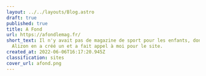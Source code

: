 ```yaml
---
layout: ../../layouts/Blog.astro
draft: true
published: true
title: A Fond
url: https://afondlemag.fr/
short_text: Il n'y avait pas de magazine de sport pour les enfants, donc Myriam
  Alizon en a créé un et a fait appel à moi pour le site.
created_at: 2022-06-06T16:17:20.945Z
classification: sites
cover_url: afond.png
---
```

